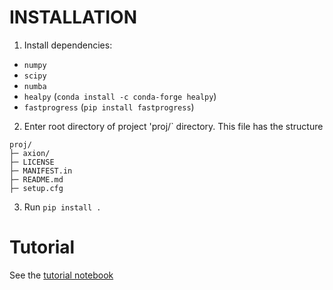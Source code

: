 # INSTALLATION
1. Install dependencies:
- `numpy`
- `scipy`
- `numba` 
- `healpy` (`conda install -c conda-forge healpy`)
- `fastprogress` (`pip install fastprogress`)

2. Enter root directory of project 'proj/` directory. This file has the structure
```
proj/
├─ axion/
├─ LICENSE
├─ MANIFEST.in
├─ README.md
├─ setup.cfg
```

3. Run `pip install .`

# Tutorial
See the [tutorial notebook](tutorial.ipynb)
